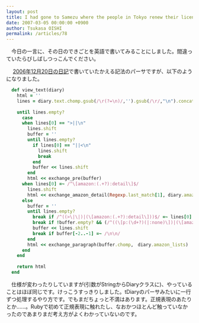 ```yaml
---
layout: post
title: I had gone to Samezu where the people in Tokyo renew their licenses.
date: 2007-03-05 00:00:00 +0900
author: Tsukasa OISHI
permalink: /articles/78
---
```


　今日の一言に、その日のできごとを英語で書いてみることにしました。間違っていたらびしばしつっこんでください。

　 [2006年12月20日の日記](/articles/date/2006/12/20)で書いていたかえる記法のパーサですが、以下のようになりました。

```ruby
  def view_text(diary)
    html = ''
    lines = diary.text.chomp.gsub(/\r(?=\n)/,'').gsub(/\r/,"\n").concat("\n").scan(/.*\n/)
 
    until lines.empty?
      case
      when lines[0] == ">||\n"
        lines.shift
        buffer = ''
        until lines.empty?
          if lines[0] == "||<\n"
            lines.shift
            break
          end
          buffer << lines.shift
        end
        html << exchange_pre(buffer)
      when lines[0] =~ /^\[amazon:(.+?):detail\]$/
        lines.shift
        html << exchange_amazon_detail(Regexp.last_match[1], diary.amazon_lists)
      else
        buffer = ''
        until lines.empty?
          break if /^((>\|\|)|(\[amazon:(.+?):detail\]))$/ =~ lines[0]
          break if !buffer.empty? && (/^((\[p:(\d+?)(|:none)\])|(\[amazon:(.+?):image\]))$/ =~ lines[0])
          buffer << lines.shift
          break if buffer[-2..-1] =~ /\n\n/
        end
        html << exchange_paragraph(buffer.chomp,　diary.amazon_lists)
      end
    end
 
    return html
  end
```

　仕様が変わったりしていますが(引数がStringからDiaryクラスに)、やっていることはほぼ同じです。けっこうすっきりしました。tDiaryのパーサみたいに一行ずつ処理するやり方です。でもまだちょっと不満はあります。正規表現のあたりとか……。Rubyで初めて正規表現に触れたし、なおかつほとんど触っていなかったのであまりまだ考え方がよくわかっていないのです。

